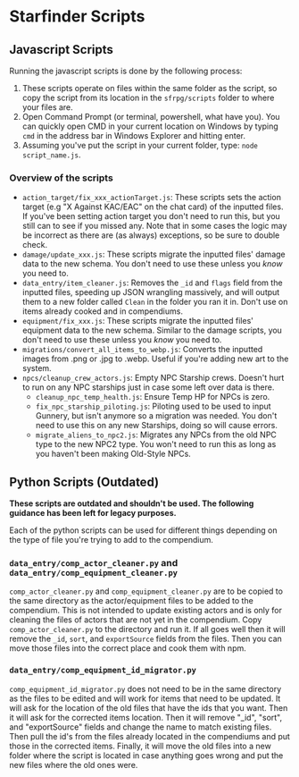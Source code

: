 # Starfinder Scripts

## Javascript Scripts
Running the javascript scripts is done by the following process:

1. These scripts operate on files within the same folder as the script, so copy the script from its location in the `sfrpg/scripts` folder to where your files are.
2. Open Command Prompt (or terminal, powershell, what have you). You can quickly open CMD in your current location on Windows by typing `cmd` in the address bar in Windows Explorer and hitting enter.
3. Assuming you've put the script in your current folder, type: `node script_name.js`.

### Overview of the scripts

- `action_target/fix_xxx_actionTarget.js`: These scripts sets the action target (e.g "X Against KAC/EAC" on the chat card) of the inputted files. If you've been setting action target you don't need to run this, but you still can to see if you missed any. Note that in some cases the logic may be incorrect as there are (as always) exceptions, so be sure to double check.
- `damage/update_xxx.js`: These scripts migrate the inputted files' damage data to the new schema. You don't need to use these unless you *know* you need to.
- `data_entry/item_cleaner.js`: Removes the `_id` and `flags` field from the inputted files, speeding up JSON wrangling massively, and will output them to a new folder called `Clean` in the folder you ran it in. Don't use on items already cooked and in compendiums.
- `equipment/fix_xxx.js`: These scripts migrate the inputted files' equipment data to the new schema. Similar to the damage scripts, you don't need to use these unless you *know* you need to.
- `migrations/convert_all_items_to_webp.js`: Converts the inputted images from .png or .jpg to .webp. Useful if you're adding new art to the system.
- `npcs/cleanup_crew_actors.js`: Empty NPC Starship crews. Doesn't hurt to run on any NPC starships just in case some left over data is there.
    - `cleanup_npc_temp_health.js`: Ensure Temp HP for NPCs is zero.
    - `fix_npc_starship_piloting.js`: Piloting used to be used to input Gunnery, but isn't anymore so a migration was needed. You don't need to use this on any new Starships, doing so will cause errors.
    - `migrate_aliens_to_npc2.js`: Migrates any NPCs from the old NPC type to the new NPC2 type. You won't need to run this as long as you haven't been making Old-Style NPCs.


## Python Scripts (Outdated)

**These scripts are outdated and shouldn't be used. The following guidance has been left for legacy purposes.**

Each of the python scripts can be used for different things depending on the type of file you're trying to add to the compendium.

### `data_entry/comp_actor_cleaner.py` and `data_entry/comp_equipment_cleaner.py`
`comp_actor_cleaner.py` and `comp_equipment_cleaner.py` are to be copied to the same directory as the actor/equipment files to be added to the compendium. This is not intended to update existing actors and is only for cleaning the files of actors that are not yet in the compendium. Copy `comp_actor_cleaner.py` to the directory and run it. If all goes well then it will remove the `_id`, `sort`, and `exportSource` fields from the files. Then you can move those files into the correct place and cook them with npm.

### `data_entry/comp_equipment_id_migrator.py`
`comp_equipment_id_migrator.py` does not need to be in the same directory as the files to be edited and will work for items that need to be updated. It will ask for the location of the old files that have the ids that you want. Then it will ask for the corrected items location. Then it will remove "_id", "sort", and "exportSource" fields and change the name to match existing files. Then pull the id's from the files already located in the compendiums and put those in the corrected items. Finally, it will move the old files into a new folder where the script is located in case anything goes wrong and put the new files where the old ones were.
